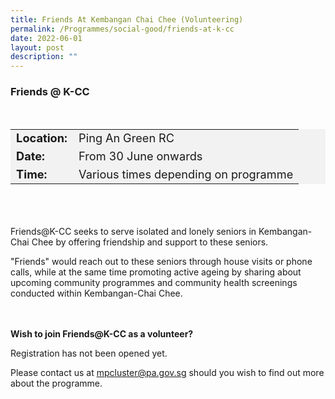 ```yaml
---
title: Friends At Kembangan Chai Chee (Volunteering)
permalink: /Programmes/social-good/friends-at-k-cc
date: 2022-06-01
layout: post
description: ""
---
```

### Friends @ K-CC ### 

<div style="padding:15px 0 15px 0">
<table style="font-size:130%; background-color:#f2f2f2">
	<tbody>
		<tr>
			<td><b>Location:</b></td>
			<td>Ping An Green RC</td>
		</tr>
		<tr>
			<td><b>Date:</b></td>
			<td>From 30 June onwards</td>
		</tr>
		<tr>
			<td><b>Time:</b></td>
			<td>Various times depending on programme</td>
		</tr>
	</tbody>
</table>
</div>
	
<div style="padding:20px 0 20px 0;">
	<p>Friends@K-CC seeks to serve isolated and lonely seniors in Kembangan-Chai Chee by offering friendship and support to these seniors.</p>
	<p>"Friends" would reach out to these seniors through house visits or phone calls, while at the same time promoting active ageing by sharing about upcoming community programmes and community health screenings conducted within Kembangan-Chai Chee.</p>
</div>

<div style="padding:0 0 0 0">
	<p><b>Wish to join Friends@K-CC as a volunteer?</b></p>
	<p>Registration has not been opened yet.

Please contact us at mpcluster@pa.gov.sg should you wish to find out more about the programme.</p>
</div>